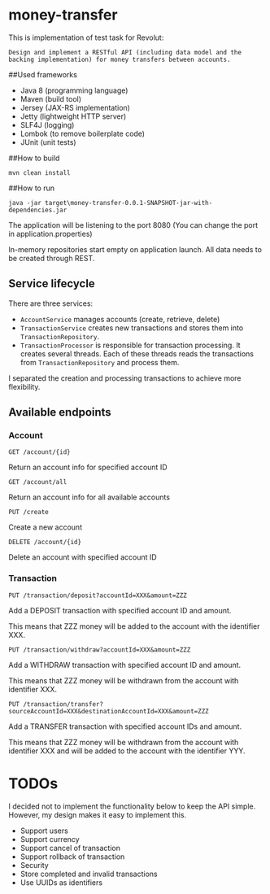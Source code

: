 # money-transfer
This is implementation of test task for Revolut:
```
Design and implement a RESTful API (including data model and the backing implementation) for money transfers between accounts.
```

##Used frameworks

* Java 8 (programming language)
* Maven (build tool)
* Jersey (JAX-RS implementation)
* Jetty (lightweight HTTP server)
* SLF4J (logging)
* Lombok (to remove boilerplate code)
* JUnit (unit tests)

##How to build
```
mvn clean install
```

##How to run
```
java -jar target\money-transfer-0.0.1-SNAPSHOT-jar-with-dependencies.jar
```
The application will be listening to the port 8080 (You can change the port in application.properties)

In-memory repositories start empty on application launch. All data needs to be created through REST.

## Service lifecycle
There are three services:
* `AccountService` manages accounts (create, retrieve, delete)
* `TransactionService` creates new transactions and stores them into `TransactionRepository`.
* `TransactionProcessor` is responsible for transaction processing. It creates several threads. Each of these threads reads the transactions from `TransactionRepository` and process them. 

I separated the creation and processing transactions to achieve more flexibility.

## Available endpoints

### Account
```
GET /account/{id}
```
Return an account info for specified account ID

```
GET /account/all
```
Return an account info for all available accounts

```
PUT /create
```
Create a new account

```
DELETE /account/{id}
```
Delete an account with specified account ID

### Transaction
```
PUT /transaction/deposit?accountId=XXX&amount=ZZZ
```
Add a DEPOSIT transaction with specified account ID and amount.

This means that ZZZ money will be added to the account with the identifier XXX.

```
PUT /transaction/withdraw?accountId=XXX&amount=ZZZ
```
Add a WITHDRAW transaction with specified account ID and amount.

This means that ZZZ money will be withdrawn from the account with identifier XXX.

```
PUT /transaction/transfer?sourceAccountId=XXX&destinationAccountId=XXX&amount=ZZZ
```
Add a TRANSFER transaction with specified account IDs and amount.

This means that ZZZ money will be withdrawn from the account with identifier XXX and will be added to the account with the identifier YYY.

# TODOs

I decided not to implement the functionality below to keep the API simple. However, my design makes it easy to implement this.
* Support users 
* Support currency 
* Support cancel of transaction
* Support rollback of transaction
* Security
* Store completed and invalid transactions
* Use UUIDs as identifiers
